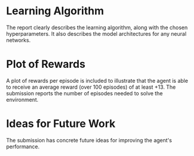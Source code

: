 
# Learning Algorithm

The report clearly describes the learning algorithm, along with the chosen hyperparameters. It also describes the model architectures for any neural networks.

# Plot of Rewards

A plot of rewards per episode is included to illustrate that the agent is able to receive an average reward (over 100 episodes) of at least +13. The submission reports the number of episodes needed to solve the environment.

# Ideas for Future Work

The submission has concrete future ideas for improving the agent's performance.
